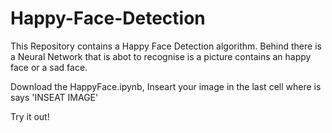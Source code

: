 # Happy-Face-Detection

This Repository contains a Happy Face Detection algorithm.
Behind there is a Neural Network that is abot to recognise is a picture contains an happy face or a sad face.

Download the HappyFace.ipynb,
Inseart your image in the last cell where is says 'INSEAT IMAGE'

Try it out!
